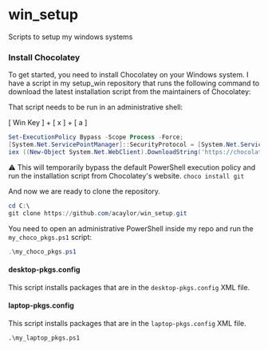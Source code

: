 # win_setup
Scripts to setup my windows systems

### Install Chocolatey

To get started, you need to install Chocolatey on your Windows system. I have a script in my setup_win repository that runs the following command to download the latest installation script from the maintainers of Chocolatey:

That script needs to be run in an administrative shell:

[ Win Key ] + [ x ] + [ a ]

```powershell
Set-ExecutionPolicy Bypass -Scope Process -Force;
[System.Net.ServicePointManager]::SecurityProtocol = [System.Net.ServicePointManager]::SecurityProtocol -bor 3072;
iex ((New-Object System.Net.WebClient).DownloadString('https://chocolatey.org/install.ps1'))
```
⚠️
This will temporarily bypass the default PowerShell execution policy and run the installation script from Chocolatey's website. 
`choco install git`

And now we are ready to clone the repository. 

```powershell
cd C:\
git clone https://github.com/acaylor/win_setup.git
```

You need to open an administrative PowerShell inside my repo and run the `my_choco_pkgs.ps1` script:

```powershell
.\my_choco_pkgs.ps1
```

#### desktop-pkgs.config
This script installs packages that are in the `desktop-pkgs.config` XML file.

#### laptop-pkgs.config
This script installs packages that are in the `laptop-pkgs.config` XML file.

`.\my_laptop_pkgs.ps1`